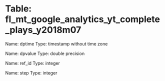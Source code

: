 Table: fl_mt_google_analytics_yt_complete_plays_y2018m07
========================================================

Name: dptime
Type: timestamp without time zone

Name: dpvalue
Type: double precision

Name: ref_id
Type: integer

Name: step
Type: integer


